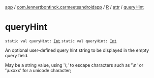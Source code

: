 [app](../../../index.md) / [com.lennertbontinck.carmeetsandroidapp](../../index.md) / [R](../index.md) / [attr](index.md) / [queryHint](./query-hint.md)

# queryHint

`static val queryHint: `[`Int`](https://kotlinlang.org/api/latest/jvm/stdlib/kotlin/-int/index.html)
`static val queryHint: `[`Int`](https://kotlinlang.org/api/latest/jvm/stdlib/kotlin/-int/index.html)

An optional user-defined query hint string to be displayed in the empty query field.

May be a string value, using '\\;' to escape characters such as '\\n' or '\\uxxxx' for a unicode character;

